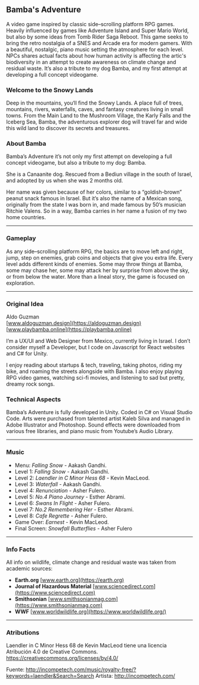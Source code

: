 ## Bamba's Adventure

A video game inspired by classic side–scrolling platform RPG games. Heavily influenced by games like Adventure Island and Super Mario World, but also by some ideas from Tomb Rider Saga Reboot. This game seeks to bring the retro nostalgia of a SNES and Arcade era for modern gamers. With a beautiful, nostalgic, piano music setting the atmosphere for each level. NPCs shares actual facts about how human activity is affecting the artic's biodiversity in an attempt to create awareness on climate change and residual waste. It’s also a tribute to my dog Bamba, and my first attempt at developing a full concept videogame.

### Welcome to the Snowy Lands

Deep in the mountains, you‘ll find the Snowy Lands. A place full of trees, mountains, rivers, waterfalls, caves, and fantasy creatures living in small towns. From the Main Land to the Mushroom  Village, the Karly Falls and the Iceberg Sea, Bamba, the adventurous explorer dog will travel far and wide this wild land to discover its secrets and treasures.

### About Bamba

Bamba’s Adventure it’s not only my first attempt on developing a full concept videogame, but also a tribute to my dog: Bamba.

She is a Canaanite dog. Rescued from a Bediun village in the south of Israel, and adopted by us when she was 2 months old.

Her name was given because of her colors, similar to a “goldish-brown” peanut snack famous in Israel. But it’s also the name of a Mexican song, originally from the state I was born in, and made famous by 50’s musician Ritchie Valens. So in a way, Bamba carries in her name a fusion of my two home countries.

---
### Gameplay

As any side–scrolling platform RPG, the basics are to move left and right, jump, step on enemies, grab coins and objects that give you extra life.
 Every level adds different kinds of enemies. Some may throw things at Bamba, some may chase her, some may attack her by surprise from above the sky, or from below the water. More than a lineal story, the game is focused on exploration.

---
### Original Idea
Aldo Guzman \
[www.aldoguzman.design](https://aldoguzman.design) \
[www.playbamba.online](https://playbamba.online)

I’m a UX/UI and Web Designer from Mexico, currently living in Israel. I don’t consider myself a Developer, but I code on Javascript for React websites and C# for Unity.
 
I enjoy reading about startups & tech, traveling, taking photos, riding my bike, and roaming the streets alongside with Bamba. I also enjoy playing RPG video games, watching sci-fi movies, and listening to sad but pretty, dreamy rock songs.


### Technical Aspects

Bamba’s Adventure is fully developed in Unity. Coded in C# on Visual Studio Code. Arts were purchased from talented artist Kaleb Silva and managed in Adobe Illustrator and Photoshop. Sound effects were downloaded from various free libraries, and piano music from Youtube’s Audio Library.


---
### Music
- Menu: *Falling Snow* - Aakash Gandhi.
- Level 1: *Falling Snow* - Aakash Gandhi.
- Level 2: *Laendler in C Minor Hess 68* - Kevin MacLeod.
- Level 3: *Waterfall* - Aakash Gandhi.
- Level 4: *Renunciation* - Asher Fulero.
- Level 5: *No.4 Piano Journey* - Esther Abrami.
- Level 6: *Swans In Flight* - Asher Fulero.
- Level 7: *No.2 Remembering Her* - Esther Abrami.
- Level 8: *Cafe Regrette* - Asher Fulero.
- Game Over: *Earnest* - Kevin MacLeod.
- Final Screen: *Snowfall Butterflies* - Asher Fulero

---
### Info Facts
All info on wildlife, climate change and residual waste was taken from academic sources:

- **Earth.org** [www.earth.org](https://earth.org)
- **Journal of Hazardous Material** [www.sciencedirect.com](https://www.sciencedirect.com)
- **Smithsonian** [www.smithsonianmag.com](https://www.smithsonianmag.com)
- **WWF** [www.worldwildlife.org](https://www.worldwildlife.org/)

---
### Atributions
Laendler in C Minor Hess 68 de Kevin MacLeod tiene una licencia Atribución 4.0 de Creative Commons. https://creativecommons.org/licenses/by/4.0/

Fuente: http://incompetech.com/music/royalty-free/?keywords=laendler&Search=Search
Artista: http://incompetech.com/
